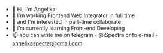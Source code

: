 - 👋 Hi, I’m Angelika
- 💼 I'm working Frontend Web Integrator in full time
- 👀 and I'm interested in part-time collaborate
- 🌱 I’m currently learning Front-end Developing
- 📫 You can write me on telegram - @iSpectra or to e-mail - angelikaspecter@gmail.com

<!---
angelikaspecter/angelikaspecter is a ✨ special ✨ repository because its `README.md` (this file) appears on your GitHub profile.
You can click the Preview link to take a look at your changes.
--->
